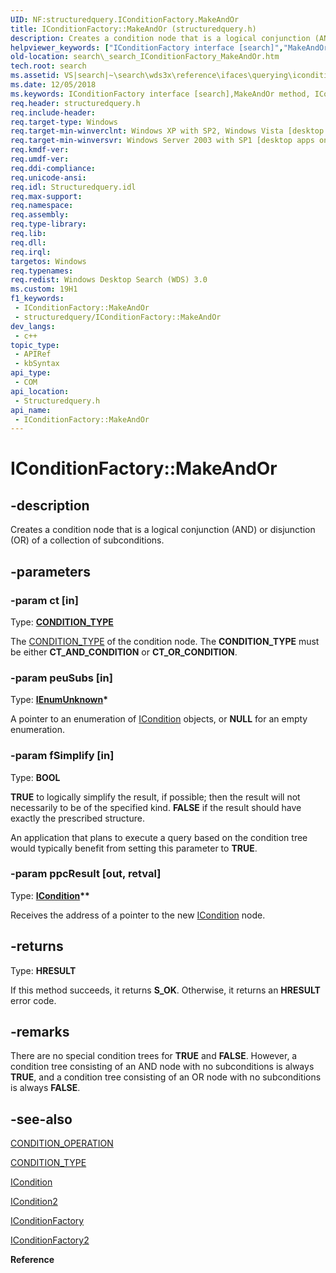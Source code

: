 ```yaml
---
UID: NF:structuredquery.IConditionFactory.MakeAndOr
title: IConditionFactory::MakeAndOr (structuredquery.h)
description: Creates a condition node that is a logical conjunction (AND) or disjunction (OR) of a collection of subconditions.
helpviewer_keywords: ["IConditionFactory interface [search]","MakeAndOr method","IConditionFactory.MakeAndOr","IConditionFactory::MakeAndOr","MakeAndOr","MakeAndOr method [search]","MakeAndOr method [search]","IConditionFactory interface","_search_IConditionFactory_MakeAndOr","search._search_IConditionFactory_MakeAndOr","structuredquery/IConditionFactory::MakeAndOr"]
old-location: search\_search_IConditionFactory_MakeAndOr.htm
tech.root: search
ms.assetid: VS|search|~\search\wds3x\reference\ifaces\querying\iconditionfactory\makeandor.htm
ms.date: 12/05/2018
ms.keywords: IConditionFactory interface [search],MakeAndOr method, IConditionFactory.MakeAndOr, IConditionFactory::MakeAndOr, MakeAndOr, MakeAndOr method [search], MakeAndOr method [search],IConditionFactory interface, _search_IConditionFactory_MakeAndOr, search._search_IConditionFactory_MakeAndOr, structuredquery/IConditionFactory::MakeAndOr
req.header: structuredquery.h
req.include-header: 
req.target-type: Windows
req.target-min-winverclnt: Windows XP with SP2, Windows Vista [desktop apps only]
req.target-min-winversvr: Windows Server 2003 with SP1 [desktop apps only]
req.kmdf-ver: 
req.umdf-ver: 
req.ddi-compliance: 
req.unicode-ansi: 
req.idl: Structuredquery.idl
req.max-support: 
req.namespace: 
req.assembly: 
req.type-library: 
req.lib: 
req.dll: 
req.irql: 
targetos: Windows
req.typenames: 
req.redist: Windows Desktop Search (WDS) 3.0
ms.custom: 19H1
f1_keywords:
 - IConditionFactory::MakeAndOr
 - structuredquery/IConditionFactory::MakeAndOr
dev_langs:
 - c++
topic_type:
 - APIRef
 - kbSyntax
api_type:
 - COM
api_location:
 - Structuredquery.h
api_name:
 - IConditionFactory::MakeAndOr
---
```


# IConditionFactory::MakeAndOr


## -description

Creates a condition node that is a logical conjunction (AND) or disjunction (OR) of a collection of subconditions.

## -parameters

### -param ct [in]

Type: <b><a href="/windows/win32/api/structuredquerycondition/ne-structuredquerycondition-condition_type">CONDITION_TYPE</a></b>

The <a href="/windows/win32/api/structuredquerycondition/ne-structuredquerycondition-condition_type">CONDITION_TYPE</a> of the condition node. The <b>CONDITION_TYPE</b> must be either <b>CT_AND_CONDITION</b> or <b>CT_OR_CONDITION</b>.

### -param peuSubs [in]

Type: <b><a href="/windows/desktop/api/objidl/nn-objidl-ienumunknown">IEnumUnknown</a>*</b>

A pointer to an enumeration of <a href="/windows/desktop/api/structuredquerycondition/nn-structuredquerycondition-icondition">ICondition</a> objects, or <b>NULL</b> for an empty enumeration.

### -param fSimplify [in]

Type: <b>BOOL</b>

<b>TRUE</b> to logically simplify the result, if possible; then the result will not necessarily to be of the specified kind. <b>FALSE</b> if the result should have exactly the prescribed structure. 


An application that plans to execute a query based on the condition tree would typically benefit from setting this parameter to <b>TRUE</b>.

### -param ppcResult [out, retval]

Type: <b><a href="/windows/desktop/api/structuredquerycondition/nn-structuredquerycondition-icondition">ICondition</a>**</b>

Receives the address of a pointer to the new <a href="/windows/desktop/api/structuredquerycondition/nn-structuredquerycondition-icondition">ICondition</a> node.

## -returns

Type: <b>HRESULT</b>

If this method succeeds, it returns <b xmlns:loc="http://microsoft.com/wdcml/l10n">S_OK</b>. Otherwise, it returns an <b xmlns:loc="http://microsoft.com/wdcml/l10n">HRESULT</b> error code.

## -remarks

There are no special condition trees for <b>TRUE</b> and <b>FALSE</b>. However, a condition tree consisting of an AND node with no subconditions is always <b>TRUE</b>, and a condition tree consisting of an OR node with no subconditions is always <b>FALSE</b>.

## -see-also

<a href="/windows/win32/api/structuredquerycondition/ne-structuredquerycondition-condition_operation">CONDITION_OPERATION</a>



<a href="/windows/win32/api/structuredquerycondition/ne-structuredquerycondition-condition_type">CONDITION_TYPE</a>



<a href="/windows/desktop/api/structuredquerycondition/nn-structuredquerycondition-icondition">ICondition</a>



<a href="/windows/desktop/api/structuredquerycondition/nn-structuredquerycondition-icondition2">ICondition2</a>



<a href="/windows/desktop/api/structuredquery/nn-structuredquery-iconditionfactory">IConditionFactory</a>



<a href="/windows/desktop/api/structuredquery/nn-structuredquery-iconditionfactory2">IConditionFactory2</a>



<b>Reference</b>

